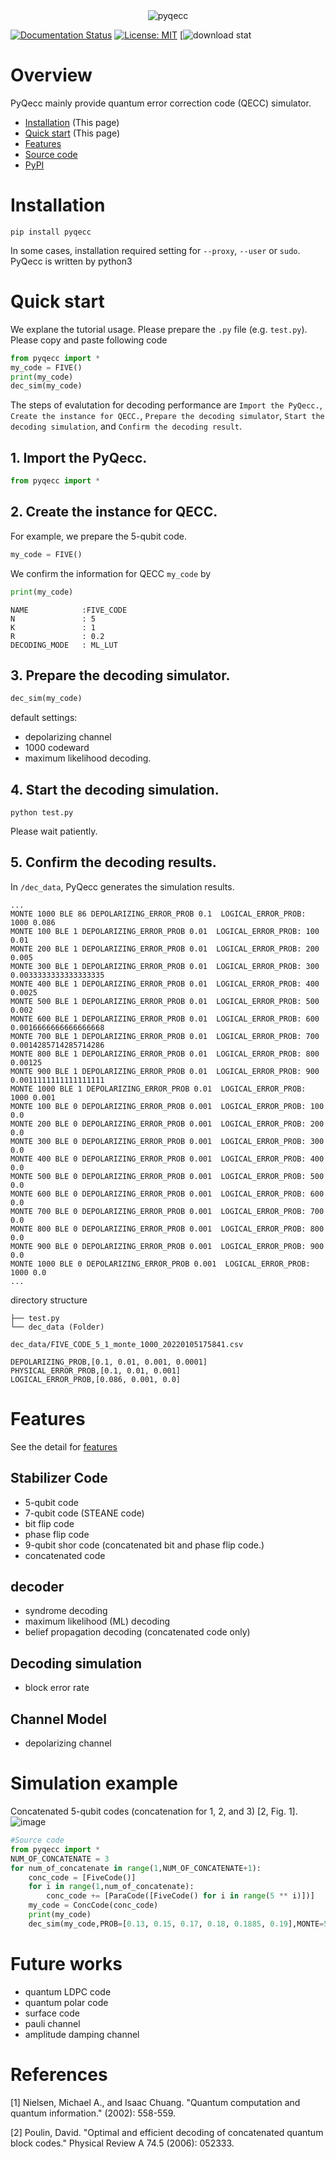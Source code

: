 <div align="center">
<img src="https://user-images.githubusercontent.com/72004949/148188473-22ea4600-d1d1-46b6-814b-0d3414af5750.png" alt="pyqecc" title="pyqecc">
</div>

[![Documentation Status](https://readthedocs.org/projects/pyqecc/badge/?version=latest)](https://pyqecc.readthedocs.io/en/latest/?badge=latest)
[![License: MIT](https://img.shields.io/badge/License-MIT-yellow.svg)](https://opensource.org/licenses/MIT)
[![download stat](https://www.smrth.dev/api/pypi-downloads/badge/pyqecc)
# Overview
PyQecc mainly provide quantum error correction code (QECC) simulator.
- [Installation](https://pyqecc.readthedocs.io/en/latest/?) (This page)
- [Quick start](https://pyqecc.readthedocs.io/en/latest/?) (This page)
- [Features](https://pyqecc.readthedocs.io/en/latest/features.html)
- [Source code](https://github.com/papillon-woof/pyqecc)
- [PyPI](https://pypi.org/project/pyqecc/0.0.1/)
# Installation

```
pip install pyqecc
```
In some cases, installation required setting for `--proxy`, `--user` or `sudo`. PyQecc is written by python3

# Quick start
We explane the tutorial usage. 
Please prepare the `.py` file (e.g. `test.py`). Please copy and paste following code
```python
from pyqecc import *
my_code = FIVE()
print(my_code)
dec_sim(my_code)
```
The steps of evalutation for decoding performance are `Import the PyQecc.`, `Create the instance for QECC.`, `Prepare the decoding simulator`, `Start the decoding simulation`, and `Confirm the decoding result`.

## 1. Import the PyQecc.
```python
from pyqecc import *
```
## 2. Create the instance for QECC.
For example, we prepare the 5-qubit code.
```python
my_code = FIVE()
```
We confirm the information for QECC `my_code` by
```python
print(my_code)
```
```
NAME            :FIVE_CODE
N               : 5
K               : 1
R               : 0.2
DECODING_MODE   : ML_LUT
```

## 3. Prepare the decoding simulator.
```python
dec_sim(my_code)
```
default settings:
- depolarizing channel
- 1000 codeward
- maximum likelihood decoding.

## 4. Start the decoding simulation. 
```
python test.py
```
Please wait patiently. 
## 5. Confirm the decoding results.
In `/dec_data`, PyQecc generates the simulation results.

```console
...
MONTE 1000 BLE 86 DEPOLARIZING_ERROR_PROB 0.1  LOGICAL_ERROR_PROB: 1000 0.086
MONTE 100 BLE 1 DEPOLARIZING_ERROR_PROB 0.01  LOGICAL_ERROR_PROB: 100 0.01
MONTE 200 BLE 1 DEPOLARIZING_ERROR_PROB 0.01  LOGICAL_ERROR_PROB: 200 0.005
MONTE 300 BLE 1 DEPOLARIZING_ERROR_PROB 0.01  LOGICAL_ERROR_PROB: 300 0.0033333333333333335
MONTE 400 BLE 1 DEPOLARIZING_ERROR_PROB 0.01  LOGICAL_ERROR_PROB: 400 0.0025
MONTE 500 BLE 1 DEPOLARIZING_ERROR_PROB 0.01  LOGICAL_ERROR_PROB: 500 0.002
MONTE 600 BLE 1 DEPOLARIZING_ERROR_PROB 0.01  LOGICAL_ERROR_PROB: 600 0.0016666666666666668
MONTE 700 BLE 1 DEPOLARIZING_ERROR_PROB 0.01  LOGICAL_ERROR_PROB: 700 0.0014285714285714286
MONTE 800 BLE 1 DEPOLARIZING_ERROR_PROB 0.01  LOGICAL_ERROR_PROB: 800 0.00125
MONTE 900 BLE 1 DEPOLARIZING_ERROR_PROB 0.01  LOGICAL_ERROR_PROB: 900 0.0011111111111111111
MONTE 1000 BLE 1 DEPOLARIZING_ERROR_PROB 0.01  LOGICAL_ERROR_PROB: 1000 0.001
MONTE 100 BLE 0 DEPOLARIZING_ERROR_PROB 0.001  LOGICAL_ERROR_PROB: 100 0.0
MONTE 200 BLE 0 DEPOLARIZING_ERROR_PROB 0.001  LOGICAL_ERROR_PROB: 200 0.0
MONTE 300 BLE 0 DEPOLARIZING_ERROR_PROB 0.001  LOGICAL_ERROR_PROB: 300 0.0
MONTE 400 BLE 0 DEPOLARIZING_ERROR_PROB 0.001  LOGICAL_ERROR_PROB: 400 0.0
MONTE 500 BLE 0 DEPOLARIZING_ERROR_PROB 0.001  LOGICAL_ERROR_PROB: 500 0.0
MONTE 600 BLE 0 DEPOLARIZING_ERROR_PROB 0.001  LOGICAL_ERROR_PROB: 600 0.0
MONTE 700 BLE 0 DEPOLARIZING_ERROR_PROB 0.001  LOGICAL_ERROR_PROB: 700 0.0
MONTE 800 BLE 0 DEPOLARIZING_ERROR_PROB 0.001  LOGICAL_ERROR_PROB: 800 0.0
MONTE 900 BLE 0 DEPOLARIZING_ERROR_PROB 0.001  LOGICAL_ERROR_PROB: 900 0.0
MONTE 1000 BLE 0 DEPOLARIZING_ERROR_PROB 0.001  LOGICAL_ERROR_PROB: 1000 0.0
...
```

directory structure
```
├── test.py
└── dec_data (Folder)
```

`dec_data/FIVE_CODE_5_1_monte_1000_20220105175841.csv`
```
DEPOLARIZING_PROB,[0.1, 0.01, 0.001, 0.0001]
PHYSICAL_ERROR_PROB,[0.1, 0.01, 0.001]
LOGICAL_ERROR_PROB,[0.086, 0.001, 0.0]
```

# Features
See the detail for [features](features.md)

## Stabilizer Code
- 5-qubit code
- 7-qubit code (STEANE code)
- bit flip code
- phase flip code
- 9-qubit shor code (concatenated bit and phase flip code.)
- concatenated code

## decoder
- syndrome decoding
- maximum likelihood (ML) decoding
- belief propagation decoding (concatenated code only)

## Decoding simulation
- block error rate

## Channel Model
- depolarizing channel

# Simulation example
Concatenated 5-qubit codes (concatenation for 1, 2, and 3) [2, Fig. 1].  
![image](https://user-images.githubusercontent.com/72004949/148180717-3c523204-3acc-48c6-a736-503b14dece4e.png)
```python
#Source code
from pyqecc import *
NUM_OF_CONCATENATE = 3
for num_of_concatenate in range(1,NUM_OF_CONCATENATE+1):
    conc_code = [FiveCode()]
    for i in range(1,num_of_concatenate):
        conc_code += [ParaCode([FiveCode() for i in range(5 ** i)])]
    my_code = ConcCode(conc_code)
    print(my_code)
    dec_sim(my_code,PROB=[0.13, 0.15, 0.17, 0.18, 0.1885, 0.19],MONTE=5000)
```

# Future works
- quantum LDPC code
- quantum polar code
- surface code
- pauli channel
- amplitude damping channel

# References
[1] Nielsen, Michael A., and Isaac Chuang. "Quantum computation and quantum information." (2002): 558-559.

[2] Poulin, David. "Optimal and efficient decoding of concatenated quantum block codes." Physical Review A 74.5 (2006): 052333.
